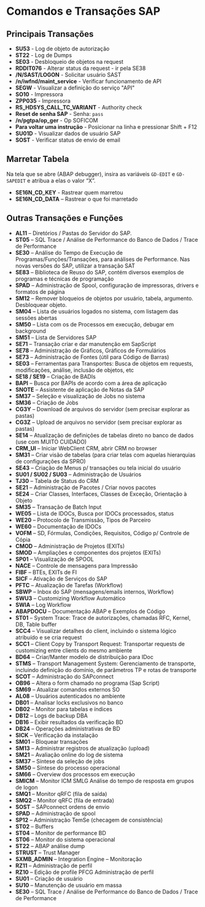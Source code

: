 
# Comandos e Transações SAP

## Principais Transações

- **SU53** - Log de objeto de autorização
- **ST22** - Log de Dumps
- **SE03** - Desbloqueio de objetos na request
- **RDDIT076** - Alterar status da request - ir pela SE38
- **/N/SAST/LOGON** - Solicitar usuário SAST
- **/n/iwfnd/maint_service** - Verificar funcionamento de API
- **SEGW** - Visualizar a definição do serviço "API"
- **SO10** - Impressora
- **ZPP035** - Impressora
- **RS_HDSYS_CALL_TC_VARIANT** - Authority check
- **Reset de senha SAP** - Senha: `pass`
- **/n/pgtpa/op_ger** - Op SOFICOM
- **Para voltar uma instrução** - Posicionar na linha e pressionar Shift + F12
- **SU01D** - Visualizar dados de usuário SAP
- **SOST** - Verificar status de envio de email

## Marretar Tabela

Na tela que se abre (ABAP debugger), insira as variáveis `GD-EDIT` e `GD-SAPEDIT` e atribua a elas o valor “X”.
- **SE16N_CD_KEY** - Rastrear quem marretou
- **SE16N_CD_DATA** – Rastrear o que foi marretado

## Outras Transações e Funções

- **AL11** – Diretórios / Pastas do Servidor do SAP.
- **ST05** – SQL Trace / Análise de Performance do Banco de Dados / Trace de Performance
- **SE30** – Análise do Tempo de Execução de Programas/Funções/Transações, para análises de Performance. Nas novas versões do SAP, utilizar a transação SAT
- **SE83** – Biblioteca de Reuso do SAP, contém diversos exemplos de programas e técnicas de programação
- **SPAD** – Administração de Spool, configuração de impressoras, drivers e formatos de página
- **SM12** – Remover bloqueios de objetos por usuário, tabela, argumento. Desbloquear objeto.
- **SM04** – Lista de usuários logados no sistema, com listagem das sessões abertas
- **SM50** – Lista com os de Processos em execução, debugar em background
- **SM51** – Lista de Servidores SAP
- **SE71** – Transação criar e dar manutenção em SapScript
- **SE78** – Administração de Gráficos, Gráficos de Formulários
- **SE73** – Administração de Fontes (útil para Código de Barras)
- **SE03** – Ferramentas para Transportes: Busca de objetos em requests, modificações, análise, inclusão de objetos, etc
- **SE18 / SE19** – Criação de BADIs
- **BAPI** – Busca por BAPIs de acordo com a área de aplicação
- **SNOTE** – Assistente de aplicação de Notas da SAP
- **SM37** – Seleção e visualização de Jobs no sistema
- **SM36** – Criação de Jobs
- **CG3Y** – Download de arquivos do servidor (sem precisar explorar as pastas)
- **CG3Z** – Upload de arquivos no servidor (sem precisar explorar as pastas)
- **SE14** – Atualização de definições de tabelas direto no banco de dados (use com MUITO CUIDADO)
- **CRM_UI** – Iniciar WebClient CRM, abrir CRM no browser
- **SM31** – Criar visão de tabelas (para criar telas com aquelas hierarquias de configurações da SPRO)
- **SE43** – Criação de Menus p/ transações ou tela inicial do usuário
- **SU01 / SU02 / SU03** – Administração de Usuários
- **TJ30** – Tabela de Status do CRM
- **SE21** – Administração de Pacotes / Criar novos pacotes
- **SE24** – Criar Classes, Interfaces, Classes de Exceção, Orientação à Objeto
- **SM35** – Transação de Batch Input
- **WE05** – Lista de IDOCs, Busca por IDOCs processados, status
- **WE20** – Protocolo de Transmissão, Tipos de Parceiro
- **WE60** – Documentação de IDOCs
- **VOFM** – SD, Fórmulas, Condições, Requisitos, Código p/ Controle de Cópia
- **CMOD** – Administração de Projetos (EXITs)
- **SMOD** – Ampliações e componentes dos projetos (EXITs)
- **SP01** – Visualização de SPOOL
- **NACE** – Controle de mensagens para Impressão
- **FIBF** – BTEs, EXITs de FI
- **SICF** – Ativação de Serviços do SAP
- **PFTC** – Atualização de Tarefas (Workflow)
- **SBWP** – Inbox do SAP (mensagens/emails internos, Workflow)
- **SWU3** – Customizing Workflow Automático
- **SWIA** – Log Workflow
- **ABAPDOCU** – Documentação ABAP e Exemplos de Código
- **ST01** – System Trace: Trace de autorizações, chamadas RFC, Kernel, DB, Table buffer
- **SCC4** – Visualizar detalhes do client, incluindo o sistema lógico atribuído e se cria request
- **SCC1** – Client Copy by Transport Request: Transportar requests de customizing entre clients do mesmo ambiente
- **BD64** – Criar/Manter modelo de distribuição para IDoc
- **STMS** – Transport Management System: Gerenciamento de transporte, incluindo definição do domínio, de parâmetros TP e rotas de transporte
- **SCOT** – Administração do SAPconnect
- **OB96** – Altera o form chamado no programa (Sap Script)
- **SM69** – Atualizar comandos externos SO
- **AL08** – Usuários autenticados no ambiente
- **DB01** – Analisar locks exclusivos no banco
- **DB02** – Monitor para tabelas e índices
- **DB12** – Logs de backup DBA
- **DB16** – Exibir resultados da verificação BD
- **DB24** – Operações administrativas de BD
- **SICK** – Verificação da instalação
- **SM01** – Bloquear transações
- **SM13** – Administrar registros de atualização (upload)
- **SM21** – Avaliação online do log de sistema
- **SM37** – Síntese da seleção de jobs
- **SM50** – Síntese do processo operacional
- **SM66** – Overview dos processos em execução
- **SMICM** – Monitor ICM SMLG Análise do tempo de resposta em grupos de logon
- **SMQ1** – Monitor qRFC (fila de saída)
- **SMQ2** – Monitor qRFC (fila de entrada)
- **SOST** – SAPconnect ordens de envio
- **SPAD** – Administração de spool
- **SP12** – Administração TemSe (checagem de consistência)
- **ST02** – Buffers
- **ST04** – Monitor de performance BD
- **ST06** – Monitor do sistema operacional
- **ST22** – ABAP análise dump
- **STRUST** – Trust Manager
- **SXMB_ADMIN** – Integration Engine – Monitoração
- **RZ11** – Administração de perfil
- **RZ10** – Edição de profile PFCG Administração de perfil
- **SU01** – Criação de usuário
- **SU10** – Manutenção de usuário em massa
- **SE30** – SQL Trace / Análise de Performance do Banco de Dados / Trace de Performance

